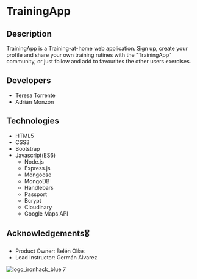 # TrainingApp

## Description 
TrainingApp is a Training-at-home web application.
Sign up, create your profile and share your own training rutines with the "TrainingApp" community, or just follow and add to favourites the other users exercises. 

## Developers
* Teresa Torrente
* Adrián Monzón

## Technologies  
* HTML5
* CSS3
* Bootstrap 
* Javascript(ES6)
  * Node.js
  * Express.js
  * Mongoose
  * MongoDB
  * Handlebars
  * Passport
  * Bcrypt
  * Cloudinary
  * Google Maps API
 
## Acknowledgements🎖
 * Product Owner: Belén Olías
 * Lead Instructor: Germán Alvarez

![logo_ironhack_blue 7](https://user-images.githubusercontent.com/23629340/40541063-a07a0a8a-601a-11e8-91b5-2f13e4e6b441.png)
